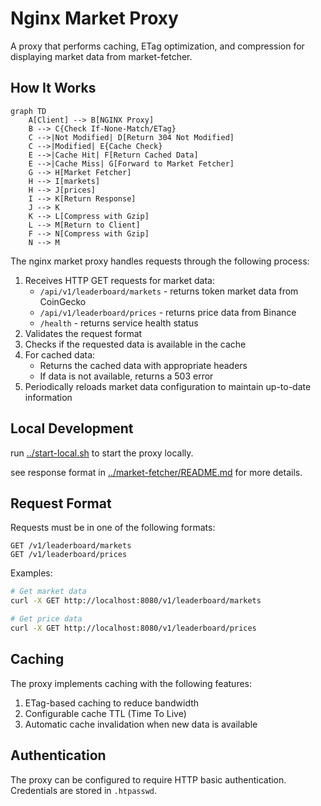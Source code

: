 # Nginx Market Proxy

A proxy that performs caching, ETag optimization, and compression for displaying market data from market-fetcher.

## How It Works

```mermaid
graph TD
    A[Client] --> B[NGINX Proxy]
    B --> C{Check If-None-Match/ETag}
    C -->|Not Modified| D[Return 304 Not Modified]
    C -->|Modified| E{Cache Check}
    E -->|Cache Hit| F[Return Cached Data]
    E -->|Cache Miss| G[Forward to Market Fetcher]
    G --> H[Market Fetcher]
    H --> I[markets]
    H --> J[prices]
    I --> K[Return Response]
    J --> K
    K --> L[Compress with Gzip]
    L --> M[Return to Client]
    F --> N[Compress with Gzip]
    N --> M
```

The nginx market proxy handles requests through the following process:

1. Receives HTTP GET requests for market data:
   - `/api/v1/leaderboard/markets` - returns token market data from CoinGecko
   - `/api/v1/leaderboard/prices` - returns price data from Binance
   - `/health` - returns service health status
2. Validates the request format
3. Checks if the requested data is available in the cache
4. For cached data:
   - Returns the cached data with appropriate headers
   - If data is not available, returns a 503 error
5. Periodically reloads market data configuration to maintain up-to-date information

## Local Development

run [../start-local.sh](../start-local.sh) to start the proxy locally.

see response format in [../market-fetcher/README.md](../market-fetcher/README.md) for more details.

## Request Format

Requests must be in one of the following formats:
```
GET /v1/leaderboard/markets
GET /v1/leaderboard/prices
```

Examples:
```bash
# Get market data
curl -X GET http://localhost:8080/v1/leaderboard/markets

# Get price data
curl -X GET http://localhost:8080/v1/leaderboard/prices

```

## Caching

The proxy implements caching with the following features:
1. ETag-based caching to reduce bandwidth
2. Configurable cache TTL (Time To Live)
3. Automatic cache invalidation when new data is available

## Authentication

The proxy can be configured to require HTTP basic authentication. Credentials are stored in `.htpasswd`. 